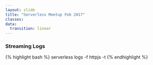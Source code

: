 ```yaml
---
layout: slide
title: "Serverless Meetup Feb 2017"
classes:
data:
  transition: linear
---
```


### Streaming Logs

{% highlight bash %}
serverless logs -f httpjs -t
{% endhighlight %}
